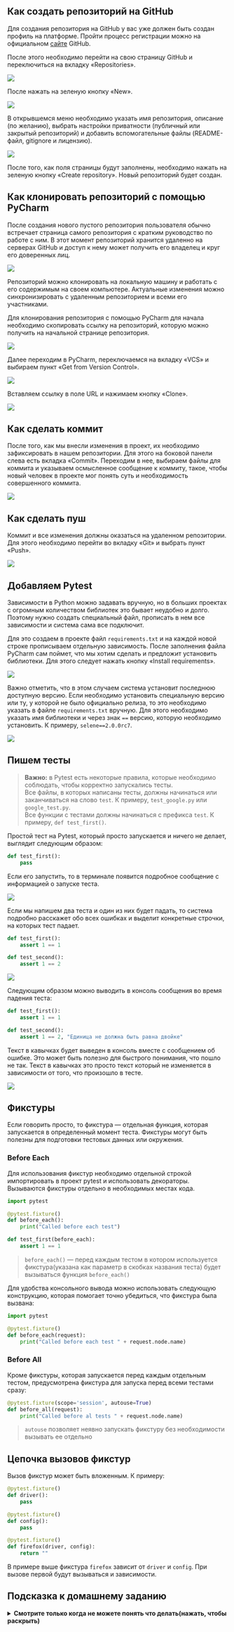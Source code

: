 ## Как создать репозиторий на GitHub 
Для создания репозитория на GitHub у вас уже должен быть создан профиль на платформе. Пройти процесс регистрации можно на официальном [сайте](https://github.com) GitHub.

После этого необходимо перейти на свою страницу GitHub и переключиться на вкладку «Repositories». 

![](https://raw.githubusercontent.com/qa-guru/knowledge-base/main/img/python/les2/les2-1.png)

После нажать на зеленую кнопку «New».

![](https://raw.githubusercontent.com/qa-guru/knowledge-base/main/img/python/les2/les2-2.png)

В открывшемся меню необходимо указать имя репозитория, описание (по желанию), выбрать настройки приватности (публичный или закрытый репозиторий) и добавить вспомогательные файлы (README-файл, gitignore и лицензию). 

![](https://raw.githubusercontent.com/qa-guru/knowledge-base/main/img/python/les2/les2-3.png)

После того, как поля страницы будут заполнены, необходимо нажать на зеленую кнопку «Create repository». Новый репозиторий будет создан.

## Как клонировать репозиторий с помощью PyCharm
После создания нового пустого репозитория пользователя обычно встречает страница самого репозитория с кратким руководство по работе с ним. В этот момент репозиторий хранится удаленно на серверах GitHub и доступ к нему может получить его владелец и круг его доверенных лиц. 

![](https://raw.githubusercontent.com/qa-guru/knowledge-base/main/img/python/les2/les2-4.png)

Репозиторий можно клонировать на локальную машину и работать с его содержимым на своем компьютере. Актуальные изменения можно синхронизировать с удаленным репозиторием и всеми его участниками.

Для клонирования репозитория с помощью PyCharm для начала необходимо скопировать ссылку на репозиторий, которую можно получить на начальной странице репозитория.

![](https://raw.githubusercontent.com/qa-guru/knowledge-base/main/img/python/les2/les2-5.png)

Далее переходим в PyCharm, переключаемся на вкладку «VCS» и выбираем пункт «Get from Version Control».

![](https://raw.githubusercontent.com/qa-guru/knowledge-base/main/img/python/les2/les2-6.png)

Вставляем ссылку в поле URL и нажимаем кнопку «Clone».

![](https://raw.githubusercontent.com/qa-guru/knowledge-base/main/img/python/les2/les2-7.png)

## Как сделать коммит
После того, как мы внесли изменения в проект, их необходимо зафиксировать в нашем репозитории. Для этого на боковой панели слева есть вкладка «Commit». Переходим в нее, выбираем файлы для коммита и указываем осмысленное сообщение к коммиту, такое, чтобы новый человек в проекте мог понять суть и необходимость совершенного коммита.

![](https://raw.githubusercontent.com/qa-guru/knowledge-base/main/img/python/les2/les2-8.png)

## Как сделать пуш
Коммит и все изменения должны оказаться на удаленном репозитории. Для этого необходимо перейти во вкладку «Git» и выбрать пункт «Push».

![](https://raw.githubusercontent.com/qa-guru/knowledge-base/main/img/python/les2/les2-9.png)

## Добавляем Pytest
Зависимости в Python можно задавать вручную, но в больших проектах с огромным количеством библиотек это бывает неудобно и долго. Поэтому нужно создать специальный файл, прописать в нем все зависимости и система сама все подключит.

Для это создаем в проекте файл `requirements.txt` и на каждой новой строке прописываем отдельную зависимость. После заполнения файла PyCharm сам поймет, что мы хотим сделать и предложит установить библиотеки. Для этого следует нажать кнопку «Install requirements».

![](https://raw.githubusercontent.com/qa-guru/knowledge-base/main/img/python/les2/les2-10.png)

Важно отметить, что в этом случаем система установит последнюю доступную версию. Если необходимо установить специальную версию или ту, у которой не было официально релиза, то это необходимо указать в файле `requirements.txt` вручную. Для этого необходимо указать имя библиотеки и через знак `==` версию, которую необходимо установить. К примеру, `selene==2.0.0rc7`.

![](https://raw.githubusercontent.com/qa-guru/knowledge-base/main/img/python/les2/les2-11.jpeg)

## Пишем тесты
> **Важно:** в Pytest есть некоторые правила, которые необходимо соблюдать, чтобы корректно запускались тесты.    
Все файлы, в которых написаны тесты, должны начинаться или заканчиваться на слово `test`. К примеру, `test_google.py` или `google_test.py`.    
Все функции с тестами должны начинаться с префикса `test`. К примеру, `def test_first()`.

Простой тест на Pytest, который просто запускается и ничего не делает, выглядит следующим образом:

```python
def test_first():
    pass
```

Если его запустить, то в терминале появится подробное сообщение с информацией о запуске теста.

![](https://raw.githubusercontent.com/qa-guru/knowledge-base/main/img/python/les2/les2-12.png)

Если мы напишем два теста и один из них будет падать, то система подробно расскажет обо всех ошибках и выделит конкретные строчки, на которых тест падает.

```python
def test_first():
    assert 1 == 1

def test_second():
    assert 1 == 2
```

![](https://raw.githubusercontent.com/qa-guru/knowledge-base/main/img/python/les2/les2-13.png)

Следующим образом можно выводить в консоль сообщения во время падения теста:

```python
def test_first():
    assert 1 == 1

def test_second():
    assert 1 == 2, "Единица не должна быть равна двойке"
```
Текст в кавычках будет выведен в консоль вместе с сообщением об ошибке. Это может быть полезно для быстрого понимания, что пошло не так. Текст в кавычках это просто текст который не изменяется в зависимости от того, что произошло в тесте.

![](https://raw.githubusercontent.com/qa-guru/knowledge-base/main/img/python/les2/les2-14.png)

## Фикстуры
Если говорить просто, то фикстура — отдельная функция, которая запускается в определенный момент теста. Фикстуры могут быть полезны для подготовки тестовых данных или окружения.

### Before Each

Для использования фикстур необходимо отдельной строкой импортировать в проект pytest и использовать декораторы. Вызываются фикстуры отдельно в необходимых местах кода.

```python
import pytest

@pytest.fixture()
def before_each():
    print("Called before each test")

def test_first(before_each):
    assert 1 == 1
```

> `before_each()` — перед каждым тестом в котором используется фикстура(указана как параметр в скобках названия теста) будет вызываться функция `before_each()`

Для удобства консольного вывода можно использовать следующую конструкцию, которая помогает точно убедиться, что фикстура была вызвана:

```python
import pytest

@pytest.fixture()
def before_each(request):
    print("Called before each test " + request.node.name)
```

### Before All

Кроме фикстуры, которая запускается перед каждым отдельным тестом, предусмотрена фикстура для запуска перед всеми тестами сразу:

```python
@pytest.fixture(scope='session', autouse=True)
def before_all(request):
    print("Called before al tests " + request.node.name)
```

> `autouse` позволяет неявно запускать фикстуру без необходимости вызывать ее отдельно

## Цепочка вызовов фикстур

Вызов фикстур может быть вложенным. К примеру:

```python
@pytest.fixture()
def driver():
    pass

@pytest.fixture()
def config():
    pass

@pytest.fixture()
def firefox(driver, config):
    return ""
```

В примере выше фикстура `firefox` зависит от `driver` и `config`. При вызове первой будут вызываться и зависимости.


##  Подсказка к домашнему заданию

<details><summary><b>Смотрите только когда не можете понять что делать(нажать, чтобы раскрыть)</b></summary>

Вам нужно написать фикстуру в которой будут заданы размеры экрана браузера и передать ее в тест. 

Синтаксис для задания размера окна браузера и закрытия браузера:

```python

browser.config.window_height = 1080  # задает высоту окна браузера
browser.config.window_width = 1920  # задает ширину окна браузера
browser.quit() # закрывает браузер после выполнения теста
```

Для этого вам нужно создать файл `conftest.py` и в нем написать фикстуру:

```python

@pytest.fixture()
def setting_browser():
    # задаем размер окна браузера (вместо этого комментария нужно подставить код из примера выше как задать размер окна браузера)
    yield 
    # закрываем браузер после выполнения теста (вместо этого комментария нужно подставить код из примера выше как закрыть браузер)
```
Дальше вам нужно в тесты передать фикстуру `setting_browser`. Для этого вам нужно в тестах в качестве параметра указать `setting_browser`:

```python

def test_first(setting_browser):
    browser.open("https://www.google.com/")

def test_second(setting_browser):
    browser.open("https://www.google.com/")

```
Если в фикстуре указать `autouse=True` то фикстура будет запускаться перед каждым тестом автоматически и в тестах не нужно будет указывать `setting_browser` в качестве параметра:

Пример фикстуры с `autouse=True`:

```python

@pytest.fixture(autouse=True)
def setting_browser():
    # задаем размер окна браузера (вместо этого комментария нужно подставить код из примера выше как задать размер окна браузера)
    yield 
    # закрываем браузер после выполнения теста (вместо этого комментария нужно подставить код из примера выше как закрыть браузер)
```
и в тестах тогда будет достаточно указать:

```python

def test_first():
    browser.open("https://www.google.com/")

def test_second():
    browser.open("https://www.google.com/")
```

</details>